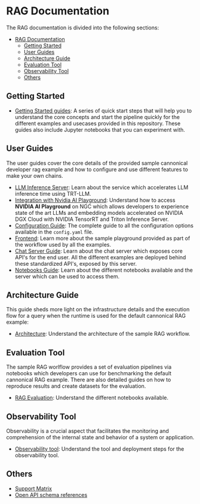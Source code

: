 # RAG Documentation

The RAG documentation is divided into the following sections:

- [RAG Documentation](#rag-documentation)
  - [Getting Started](#getting-started)
  - [User Guides](#user-guides)
  - [Architecture Guide](#architecture-guide)
  - [Evaluation Tool](#evaluation-tool)
  - [Observability Tool](#observability-tool)
  - [Others](#others)

## Getting Started

* [Getting Started guides](../RetrievalAugmentedGeneration/README.md): A series of quick start steps that will help you to understand the core concepts and start the pipeline quickly for the different examples and usecases provided in this repository. These guides also include Jupyter notebooks that you can experiment with.

## User Guides

The user guides cover the core details of the provided sample cannonical developer rag example and how to configure and use different features to make your own chains.

* [LLM Inference Server](./rag/llm_inference_server.md): Learn about the service which accelerates LLM inference time using TRT-LLM.
* [Integration with Nvidia AI Playground](./rag/aiplayground.md): Understand how to access **NVIDIA AI Playground** on NGC which allows developers to experience state of the art LLMs and embedding models accelerated on NVIDIA DGX Cloud with NVIDIA TensorRT and Triton Inference Server.
* [Configuration Guide](./rag/configuration.md): The complete guide to all the configuration options available in the `config.yaml` file.
* [Frontend](./rag/frontend.md): Learn more about the sample playground provided as part of the workflow used by all the examples.
* [Chat Server Guide](./rag/chat_server.md): Learn about the chat server which exposes core API's for the end user. All the different examples are deployed behind these standardized API's, exposed by this server.
* [Notebooks Guide](./rag/jupyter_server.md): Learn about the different notebooks available and the server which can be used to access them.

## Architecture Guide

This guide sheds more light on the infrastructure details and the execution flow for a query when the runtime is used for the default cannonical RAG example:

* [Architecture](./rag/architecture.md): Understand the architecture of the sample RAG workflow.

## Evaluation Tool

The sample RAG worlflow provides a set of evaluation pipelines via notebooks which developers can use for benchmarking the default cannonical RAG example.
There are also detailed guides on how to reproduce results and create datasets for the evaluation.
* [RAG Evaluation](./rag/evaluation.md): Understand the different notebooks available.

## Observability Tool

Observability is a crucial aspect that facilitates the monitoring and comprehension of the internal state and behavior of a system or application.
* [Observability tool](./rag/observability.md): Understand the tool and deployment steps for the observability tool.

## Others

* [Support Matrix](./rag/support_matrix.md)
* [Open API schema references](./rag/api_reference/openapi_schema.json)
